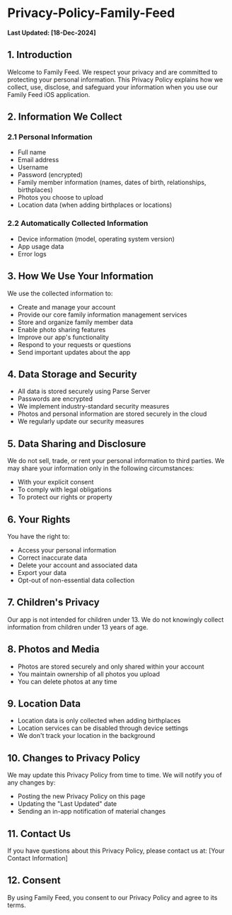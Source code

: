 # Privacy-Policy-Family-Feed

**Last Updated: [18-Dec-2024]**

## 1. Introduction

Welcome to Family Feed. We respect your privacy and are committed to protecting your personal information. This Privacy Policy explains how we collect, use, disclose, and safeguard your information when you use our Family Feed iOS application.

## 2. Information We Collect

### 2.1 Personal Information
- Full name
- Email address
- Username
- Password (encrypted)
- Family member information (names, dates of birth, relationships, birthplaces)
- Photos you choose to upload
- Location data (when adding birthplaces or locations)

### 2.2 Automatically Collected Information
- Device information (model, operating system version)
- App usage data
- Error logs

## 3. How We Use Your Information

We use the collected information to:
- Create and manage your account
- Provide our core family information management services
- Store and organize family member data
- Enable photo sharing features
- Improve our app's functionality
- Respond to your requests or questions
- Send important updates about the app

## 4. Data Storage and Security

- All data is stored securely using Parse Server
- Passwords are encrypted
- We implement industry-standard security measures
- Photos and personal information are stored securely in the cloud
- We regularly update our security measures

## 5. Data Sharing and Disclosure

We do not sell, trade, or rent your personal information to third parties. We may share your information only in the following circumstances:
- With your explicit consent
- To comply with legal obligations
- To protect our rights or property

## 6. Your Rights

You have the right to:
- Access your personal information
- Correct inaccurate data
- Delete your account and associated data
- Export your data
- Opt-out of non-essential data collection

## 7. Children's Privacy

Our app is not intended for children under 13. We do not knowingly collect information from children under 13 years of age.

## 8. Photos and Media

- Photos are stored securely and only shared within your account
- You maintain ownership of all photos you upload
- You can delete photos at any time

## 9. Location Data

- Location data is only collected when adding birthplaces
- Location services can be disabled through device settings
- We don't track your location in the background

## 10. Changes to Privacy Policy

We may update this Privacy Policy from time to time. We will notify you of any changes by:
- Posting the new Privacy Policy on this page
- Updating the "Last Updated" date
- Sending an in-app notification of material changes

## 11. Contact Us

If you have questions about this Privacy Policy, please contact us at:
[Your Contact Information]

## 12. Consent

By using Family Feed, you consent to our Privacy Policy and agree to its terms.
